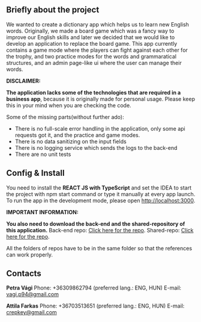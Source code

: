 ## Briefly about the project

We wanted to create a dictionary app which helps us to learn new English words. Originally, we made a board game which was a fancy way to improve our English skills and later we decided that we would like to develop an application to replace the board game. This app currently contains a game mode where the players can fight against each other for the trophy, and two practice modes for the words and grammaratical structures, and an admin page-like ui where the user can manage their words.

**DISCLAIMER:**

**The application lacks some of the technologies that are required in a business app**, because it is originally made for personal usage. Please keep this in your mind when you are checking the code.

Some of the missing parts(without further ado):

-   There is no full-scale error handling in the application, only some api requests got it, and the practice and game modes.
-   There is no data sanitizing on the input fields
-   There is no logging service which sends the logs to the back-end
-   There are no unit tests

## Config & Install

You need to install the **REACT JS with TypeScript** and set the IDEA to start the project with npm start command or type it manually at every app launch. To run the app in the development mode, please open [http://localhost:3000](http://localhost:3000).

**IMPORTANT INFORMATION:**

**You also need to download the back-end and the shared-repository of this application.**
Back-end repo: [Click here for the repo](https://github.com/PetraVagi/pmv_back_end).
Shared-repo: [Click here for the repo](https://github.com/Crepkey/pmv_shared).

All the folders of repos have to be in the same folder so that the references can work properly.

## Contacts

**Petra Vági**
Phone: +36309862794 (preferred lang.: ENG, HUN)
E-mail: vagi.p94@gmail.com

**Attila Farkas**
Phone: +36703513651 (preferred lang.: ENG, HUN)
E-mail: crepkey@gmail.com
